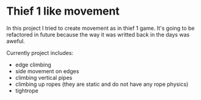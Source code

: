 # Thief 1 like movement
In this project I tried to create movement as in thief 1 game. It's going to be refactored in future because the way it was writted back in the days was aweful.

Currently project includes:
- edge climbing
- side movement on edges
- climbing vertical pipes
- climbing up ropes (they are static and do not have any rope physics)
- tightrope
